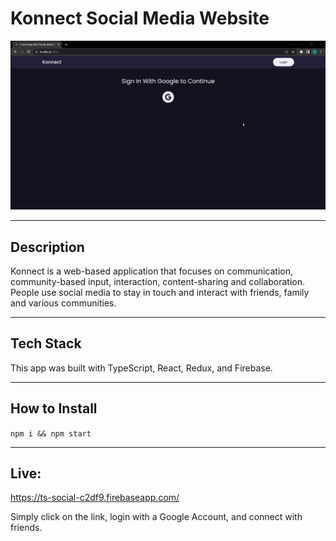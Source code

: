 # Konnect Social Media Website

<img src="./demo/konnect-demo.gif" alt="Demo of Konnect social media app">

---

## Description
Konnect is a web-based application that focuses on communication, community-based input, interaction, content-sharing and collaboration. People use social media to stay in touch and interact with friends, family and various communities.

---

## Tech Stack
This app was built with TypeScript, React, Redux, and Firebase. 

---

## How to Install

`npm i && npm start`

---

## Live: 
https://ts-social-c2df9.firebaseapp.com/

Simply click on the link, login with a Google Account, and connect with friends.